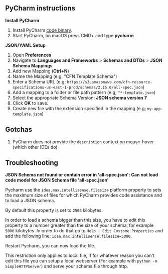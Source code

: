 PyCharm instructions
------

**Install PyCharm**

1. Install PyCharm [code binary](https://www.jetbrains.com/pycharm/download/).
2. Start PyCharm, on macOS press CMD+<SPACE> and type __pycharm__

**JSON/YAML Setup**

1. Open __Preferences__
2. Navigate to __Languages and Frameworks__ > __Schemas and DTDs__ > __JSON Schema Mappings__
3. Add new Mapping (__Ctrl+N__)
4. Name the Mapping (e.g; "CFN Template Schema")
5. Enter a Schema URL (e.g; `https://s3.amazonaws.com/cfn-resource-specifications-us-east-1-prod/schemas/2.15.0/all-spec.json`)
6. Add a mapping to a folder or file path pattern (e.g; `"*-template.json`)
7. Select the appropriate Schema Version: __JSON schema version 7__
8. Click __OK__ to save.
9. Create new file with the extension specified in the mapping (e.g; `my-app-template.json`) 

Gotchas
------

1. PyCharm does not provide the `description` context on mouse-hover (which other IDEs do)

Troubleshooting 
------
**JSON Schema not found or contain error in 'all-spec.json': Can not load code model for JSON Schema file 'all-spec.json'**

Pycharm use the `idea.max.intellisense.filesize` platform property to sets the maximum size of files for which PyCharm provides code assistance and to load a JSON schema.

By default this property is set to `2500` kilobytes.

In order to load a schema bigger than this size, you have to edit this property to a number greater than the size of your schema, for example `5000` kilobytes. In order to do that go to `Help | Edit Custome Properties` and add the following line: `idea.max.intellisense.filesize=5000`.

Restart Pycharm, you can now load the file.

This restriction only applies to local file, if for whatever reason you can't edit this file you can setup a local webserver (For example with `python -m SimpleHTTPServer`) and serve your schema file through http.




